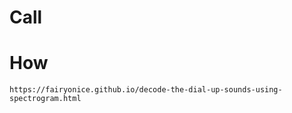 # Call

# How

```text
https://fairyonice.github.io/decode-the-dial-up-sounds-using-spectrogram.html
```

